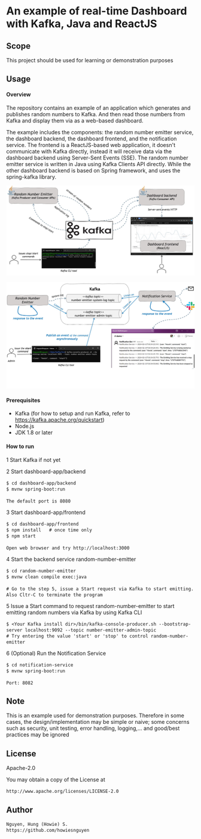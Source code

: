 # An example of real-time Dashboard with Kafka, Java and ReactJS

## Scope

This project should be used for learning or demonstration purposes

## Usage 

####  Overview

The repository contains an example of an application which generates and publishes random numbers to Kafka. And then read those numbers from Kafka and display them via as a web-based dashboard. 

The example includes the components: the random number emitter service, the dashboard backend, the dashboard frontend, and the notification service. The frontend is a ReactJS-based web application, it doesn't communicate with Kafka directly, instead it will receive data via the dashboard backend using Server-Sent Events (SSE). The random number emitter service is written in Java using Kafka Clients API directly. While the other dashboard backend is based on Spring framework, and uses the spring-kafka library.

![Architecture Diagram](misc/architecture.jpg)

![Architecture Diagram](misc/event-driven-architecture.jpg)

#### Prerequisites

- Kafka (for how to setup and run Kafka, refer to https://kafka.apache.org/quickstart)
- Node.js
- JDK 1.8 or later

#### How to run

1 Start Kafka if not yet

2 Start dashboard-app/backend

~~~
$ cd dashboard-app/backend
$ mvnw spring-boot:run

The default port is 8080
~~~

3 Start dashboard-app/frontend

~~~
$ cd dashboard-app/frontend
$ npm install   # once time only
$ npm start

Open web browser and try http://localhost:3000
~~~

4 Start the backend service random-number-emitter

~~~
$ cd random-number-emitter
$ mvnw clean compile exec:java

# Go to the step 5, issue a Start request via Kafka to start emitting. Also Cltr-C to terminate the program
~~~

5 Issue a Start command to request random-number-emitter to start emitting random numbers via Kafka by using Kafka CLI

~~~
$ <Your Kafka install dir>/bin/kafka-console-producer.sh --bootstrap-server localhost:9092 --topic number-emitter-admin-topic
# Try entering the value 'start' or 'stop' to control random-number-emitter
 ~~~
 
 
 6 (Optional) Run the Notification Service
 
 ~~~
$ cd notification-service
$ mvnw spring-boot:run

Port: 8082
 ~~~


## Note

This is an example used for demonstration purposes. Therefore in some cases, the design/implementation may be simple or naive; some concerns such as security, unit testing, error handling, logging,... and good/best practices may be ignored

## License

Apache-2.0 

You may obtain a copy of the License at

    http://www.apache.org/licenses/LICENSE-2.0

## Author
 ~~~
Nguyen, Hung (Howie) S. 
https://github.com/howiesnguyen
 ~~~
